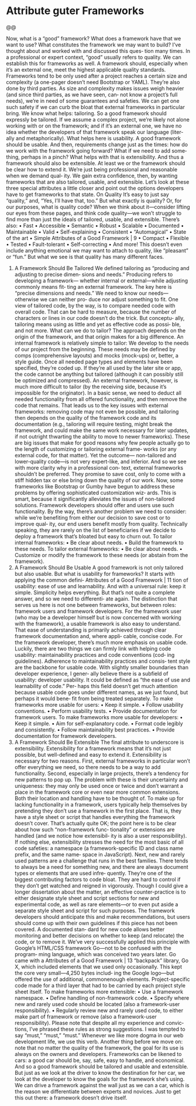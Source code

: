 # Attribute guter Frameworks

@@

Now, what is a “good” framework? What does a framework have that
we want to use? What constitutes the framework we may want to
build? I’ve thought about and worked with and discussed this ques‐
tion many times.
In a professional or expert context, “good” usually refers to quality.
We can establish this for frameworks as well. A framework should,
especially when it’s an external one, meet the highest applicable
quality standards.
Frameworks tend to be only used after a project reaches a certain
size and complexity (a one-pager doesn’t need Bootstrap or YAML).
They’re also done by third parties. As size and complexity makes
issues weigh heavier (and since third parties, as we have seen, can‐
not know a project’s full needs), we’re in need of some guarantees
and safeties.
We can get one such safety if we can curb the bloat that external
frameworks in particular bring. We know what helps: tailoring. So a
good framework should expressly be tailored.
If we assume a complex project, we’re likely not alone working with
or on the framework; and if it’s an external one, we have no idea
whether the developers of that framework speak our language (liter‐
ally and metaphorically). What helps here is usability. A good
framework should be usable.
And then, requirements change just as the times: how do we work
with the framework going forward? What if we need to add some‐
thing, perhaps in a pinch? What helps with that is extensibility. And
thus a framework should also be extensible. At least we or the
framework should be clear how to extend it.
We’re just being professional and reasonable when we demand qual‐
ity. We gain extra confidence, then, by wanting frameworks that are
also tailored, usable, and extensible. Let’s look at these three special
attributes a little closer and point out the options developers have to
get frameworks to that state.
On Quality
It’s easy to just say “quality,” and, “Yes, I’ll have that, too.” But what
exactly is quality? Or, for our purposes, what is quality code? When
we think about it—consider lifting our eyes from these pages, and
think code quality—we won’t struggle to find more than just the
ideals of tailored, usable, and extensible. There’s also:
• Fast
• Accessible
• Semantic
• Robust
• Scalable
• Documented
• Maintainable
• Valid
• Self-explaining
• Consistent
• “Automagical”
• State of the art
• Simple
Attributes of a Good Framework | 9
• Compact
• Flexible
• Tested
• Fault-tolerant
• Self-correcting
• And more!
This doesn’t even include anything emotional we may want to
attach to quality, like “pleasant” or “fun.” But what we see is that
quality has many different faces.
1. A Framework Should Be Tailored
We defined tailoring as “producing and adjusting to precise dimen‐
sions and needs.” Producing refers to developing a framework—
whether internal or external—while adjusting commonly means fit‐
ting an external framework. The key here is “precise dimensions and
needs.” We need to know our needs—otherwise we can neither pro‐
duce nor adjust something to fit.
One view of tailored code, by the way, is to compare needed code
with overall code. That can be hard to measure, because the number
of characters or lines in our code doesn’t do the trick. But conceptu‐
ally, tailoring means using as little and yet as effective code as possi‐
ble, and not more.
What can we do to tailor? The approach depends on the origin of
the framework, and that origin makes for a big difference.
An internal framework is relatively simple to tailor: We develop to
the needs of our project from the beginning. These needs may be
defined by comps (comprehensive layouts) and mocks (mock-ups)
or, better, a style guide. Once all needed page types and elements
have been specified, they’re coded up. If they’re all used by the later
site or app, the code cannot be anything but tailored (although it can
possibly still be optimized and compressed).
An external framework, however, is much more difficult to tailor
(by the receiving side, because it’s impossible for the originator). In a
basic sense, we need to deduct all needed functionality from all
offered functionality, and then remove the code that remains. That
leads us to the key issues with external frameworks: removing code
may not even be possible, and tailoring then depends on the quality
of the framework code and its documentation (e.g., tailoring will
require testing, might break the framework, and could make the
same work necessary for later updates, if not outright thwarting the
ability to move to newer frameworks).
These are big issues that make for good reasons why few people
actually go to the length of customizing or tailoring external frame‐
works (or any external code, for that matter). Yet the outcome—
non-tailored and lower-quality code—is not very expert-like, and
inferior. And so we see with more clarity why in a professional con‐
text, external frameworks shouldn’t be preferred. They promise to
save cost, only to come with a stiff hidden tax or else bring down the
quality of our work.
Now, some frameworks like Bootstrap or Gumby have begun to
address these problems by offering sophisticated customization wiz‐
ards. This is smart, because it significantly alleviates the issues of
non-tailored solutions. Framework developers should offer and
users use such functionality.
By the way, there’s another problem we need to consider: while we’re
benefiting from either our decision to save cost or to improve qual‐
ity, our end users benefit mostly from quality. Technically speaking,
they are rarely on the list of beneficiaries if we decide to deploy a
framework that’s bloated but easy to churn out.
To tailor internal frameworks:
• Be clear about needs.
• Build the framework to these needs.
To tailor external frameworks:
• Be clear about needs.
• Customize or modify the framework to these needs (or abstain
from the framework).
2. A Framework Should Be Usable
A good framework is not only tailored but also usable. But what is
usability for frameworks? It starts with applying the common defini‐
Attributes of a Good Framework | 11
tion of usability: ease of use and learnability. And with a universal
rule: keep it simple. Simplicity helps everything.
But that’s not quite a complete answer, and so we need to differenti‐
ate again. The distinction that serves us here is not one between
frameworks, but between roles: framework users and framework
developers.
For the framework user (who may be a developer himself but is now
concerned with working with the framework), a usable framework is
also easy to understand. That ease of understanding is primarily
achieved through clear framework documentation and, where appli‐
cable, concise code.
For the framework developer, there’s much more emphasis on usable
code. Luckily, there are two things we can firmly link with helping
code usability: maintainability practices and code conventions (cod‐
ing guidelines). Adherence to maintainability practices and consis‐
tent style are the backbone for usable code.
With slightly smaller boundaries than developer experience, I gener‐
ally believe there is a subfield of usability: developer usability. It
could be defined as “the ease of use and learnability of code.” Per‐
haps this field doesn’t get much attention because usable code goes
under different names, as we just found, but perhaps it would bene‐
fit from being treated separately.
To make frameworks more usable for users:
• Keep it simple.
• Follow usability conventions.
• Perform usability tests.
• Provide documentation for framework users.
To make frameworks more usable for developers:
• Keep it simple.
• Aim for self-explanatory code.
• Format code legibly and consistently.
• Follow maintainability best practices.
• Provide documentation for framework developers.
3. A Framework Should Be Extensible
The final attribute to underscore is extensibility. Extensibility for a
framework means that it’s not just possible, but well-defined and
easy to extend it.
Extensibility is necessary for two reasons. First, external frameworks
in particular won’t offer everything we need, so there needs to be a
way to add functionality. Second, especially in large projects, there’s
a tendency for new patterns to pop up. The problem with these is
their uncertainty and uniqueness: they may only be used once or
twice and don’t warrant a place in the framework core or even near
more common extensions. Both their location and handling have to
be thought of.
To make up for lacking functionality in a framework, users typically
help themselves by pretending they don’t use a framework in the
first place. That is, they have a style sheet or script that handles
everything the framework doesn’t cover. That’s actually quite OK;
the point here is to be clear about how such “non-framework func‐
tionality” or extensions are handled (and we notice how extensibil‐
ity is also a user responsibility). If nothing else, extensibility stresses
the need for the most basic of all code safeties: a namespace (a
framework-specific ID and class name prefix, and the same name‐
space in JavaScript).
Next, new and rarely used patterns are a challenge that runs in the
best families. There tends to always be a need for something new,
and there are always document types or elements that are used infre‐
quently. They’re one of the biggest contributing factors to code
bloat. They are hard to control if they don’t get watched and reigned
in vigorously. Though I could give a longer dissertation about the
matter, an effective counter-practice is to either designate style sheet
and script sections for new and experimental code, as well as rare
elements—or to even put aside a separate style sheet and script for
such purposes. The framework developers should anticipate this and
make recommendations, but users should come up with their own
guidelines if this piece has not been covered. A documented stan‐
dard for new code allows better monitoring and better decisions on
whether to keep (and relocate) the code, or to remove it.
We’ve very successfully applied this principle with Google’s
HTML/CSS framework Go—not to be confused with the program‐
ming language, which was conceived two years later. Go came with a
Attributes of a Good Framework | 13
“backpack” library, Go X, which included elements that we used
only occasionally. This kept the core very small—4,250 bytes includ‐
ing the Google logo—but offered the use of additional, commonenough elements. Project-specific code made for a third layer that
had to be carried by each project style sheet itself.
To make frameworks more extensible:
• Use a framework namespace.
• Define handling of non-framework code.
• Specify where new and rarely used code should be located (also
a framework-user responsibility).
• Regularly review new and rarely used code, to either make part
of framework or remove (also a framework-user responsibility).
Please note that despite all my experience and convic‐
tions, I’ve phrased these rules as strong suggestions. I
was tempted to say “must,” “must,” “must.” Whenever
we like more dogma in our web development life, we
use this verb.
Another thing before we move on: note that no matter
the quality of the framework, the goal for its use is
always on the owners and developers. Frameworks can
be likened to cars: a good car should be, say, safe, easy
to handle, and economical. And so a good framework
should be tailored and usable and extensible. But just
as we look at the driver to know the destination for her
car, we look at the developer to know the goals for the
framework she’s using. We can drive a framework
against the wall just as we can a car, which is the reason
we differentiate between experts and novices. Just to
get this out there: a framework doesn’t drive itself.